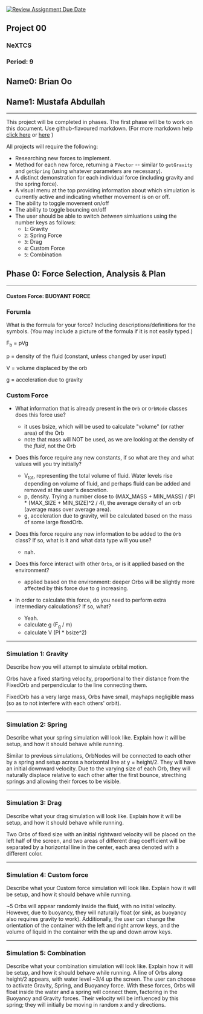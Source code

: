 [![Review Assignment Due Date](https://classroom.github.com/assets/deadline-readme-button-22041afd0340ce965d47ae6ef1cefeee28c7c493a6346c4f15d667ab976d596c.svg)](https://classroom.github.com/a/rXX1_Uiw)
## Project 00
### NeXTCS
### Period: 9
## Name0: Brian Oo
## Name1: Mustafa Abdullah
---

This project will be completed in phases. The first phase will be to work on this document. Use github-flavoured markdown. (For more markdown help [click here](https://github.com/adam-p/markdown-here/wiki/Markdown-Cheatsheet) or [here](https://docs.github.com/en/get-started/writing-on-github/getting-started-with-writing-and-formatting-on-github/basic-writing-and-formatting-syntax) )

All projects will require the following:
- Researching new forces to implement.
- Method for each new force, returning a `PVector`  -- similar to `getGravity` and `getSpring` (using whatever parameters are necessary).
- A distinct demonstration for each individual force (including gravity and the spring force).
- A visual menu at the top providing information about which simulation is currently active and indicating whether movement is on or off.
- The ability to toggle movement on/off
- The ability to toggle bouncing on/off
- The user should be able to switch _between_ simluations using the number keys as follows:
  - `1`: Gravity
  - `2`: Spring Force
  - `3`: Drag
  - `4`: Custom Force
  - `5`: Combination


## Phase 0: Force Selection, Analysis & Plan
---------- 

#### Custom Force: BUOYANT FORCE

### Forumla
What is the formula for your force? Including descriptions/definitions for the symbols. (You may include a picture of the formula if it is not easily typed.)

F<sub>b</sub> = pVg

p = density of the fluid (constant, unless changed by user input)

V = volume displaced by the orb

g = acceleration due to gravity

### Custom Force
- What information that is already present in the `Orb` or `OrbNode` classes does this force use?
  - it uses bsize, which will be used to calculate "volume" (or rather area) of the Orb
  - note that mass will NOT be used, as we are looking at the density of the *fluid*, not the Orb

- Does this force require any new constants, if so what are they and what values will you try initially? 
  - V<sub>tot</sub>, representing the total volume of fluid. Water levels rise depending on volume of fluid, and perhaps fluid can be added and removed at the user's descretion.
  - p, density. Trying a number close to (MAX_MASS + MIN_MASS) / (PI * (MAX_SIZE + MIN_SIZE)^2 / 4), the average density of an orb (average mass over average area).
  - g, acceleration due to gravity, will be calculated based on the mass of some large fixedOrb.

- Does this force require any new information to be added to the `Orb` class? If so, what is it and what data type will you use?
  - nah.

- Does this force interact with other `Orbs`, or is it applied based on the environment?
  - applied based on the environment: deeper Orbs will be slightly more affected by this force due to g increasing.

- In order to calculate this force, do you need to perform extra intermediary calculations? If so, what?
  - Yeah.
   - calculate g (F<sub>g</sub> / m)
   - calculate V (PI * bsize^2)

--- 

### Simulation 1: Gravity
Describe how you will attempt to simulate orbital motion.

Orbs have a fixed starting velocity, proportional to their distance from the FixedOrb and perpendicular to the line connecting them.

FixedOrb has a very large mass, Orbs have small, mayhaps negligible mass (so as to not interfere with each others' orbit).

--- 

### Simulation 2: Spring
Describe what your spring simulation will look like. Explain how it will be setup, and how it should behave while running.

Similar to previous simulations, OrbNodes will be connected to each other by a spring and setup across a horixontal line at y = height/2. They will have an initial downward velocity. Due to the varying size of each Orb, they will naturally displace relative to each other after the first bounce, strecthing springs and allowing their forces to be visible.

--- 

### Simulation 3: Drag
Describe what your drag simulation will look like. Explain how it will be setup, and how it should behave while running.

Two Orbs of fixed size with an initial rightward velocity will be placed on the left half of the screen, and two areas of different drag coefficient will be separated by a horizontal line in the center, each area denoted with a different color. 

--- 

### Simulation 4: Custom force
Describe what your Custom force simulation will look like. Explain how it will be setup, and how it should behave while running.

~5 Orbs will appear randomly inside the fluid, with no initial velocity. However, due to buoyancy, they will naturally float (or sink, as buoyancy also requires gravity to work).
Additionally, the user can change the orientation of the container with the left and right arrow keys, and the volume of liquid in the container with the up and down arrow keys.

--- 

### Simulation 5: Combination
Describe what your combination simulation will look like. Explain how it will be setup, and how it should behave while running.
A line of Orbs along height/2 appears, with water level ~3/4 up the screen. The user can choose to activate Gravity, Spring, and Buoyancy force. With these forces, Orbs will float inside the water and a spring will connect them, factoring in the Buoyancy and Gravity forces. Their velocity will be influenced by this spring; they will initially be moving in random x and y directions.
